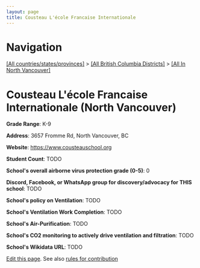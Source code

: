 ```yaml
---
layout: page
title: Cousteau L'école Francaise Internationale
---
```

# Navigation

[[All countries/states/provinces]](../../..) > [[All British Columbia Districts]](../..) > [[All In North Vancouver]](..)

# Cousteau L'école Francaise Internationale (North Vancouver)

**Grade Range**: K-9

**Address**: 3657 Fromme Rd, North Vancouver, BC

**Website**: <https://www.cousteauschool.org>

**Student Count**: TODO

**School's overall airborne virus protection grade (0-5)**: 0

**Discord, Facebook, or WhatsApp group for discovery/advocacy for THIS school**: TODO

**School's policy on Ventilation**: TODO

**School's Ventilation Work Completion**: TODO

**School's Air-Purification**: TODO

**School's CO2 monitoring to actively drive ventilation and filtration**: TODO

**School's Wikidata URL**: TODO


[Edit this page](https://github.com/ventilate-schools/BC/edit/main/./North_Vancouver/Cousteau_L'école_Francaise_Internationale.md). See also [rules for contribution](../../../contribution-rules/)